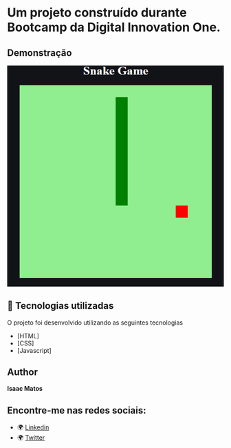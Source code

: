 # Um projeto construído durante Bootcamp da Digital Innovation One.
## Demonstração
<img src="./img/01.png" alt="Exemplo 1">

## 🚀 Tecnologias utilizadas

O projeto foi desenvolvido utilizando as seguintes tecnologias

- [HTML]
- [CSS]
- [Javascript]


## Author

**Isaac Matos**

## Encontre-me nas redes sociais:
- 🌍 [Linkedin](https://www.linkedin.com/in/isaac-matos-568b6911a/)
- 🌍 [Twitter](https://twitter.com/ic_matos)
